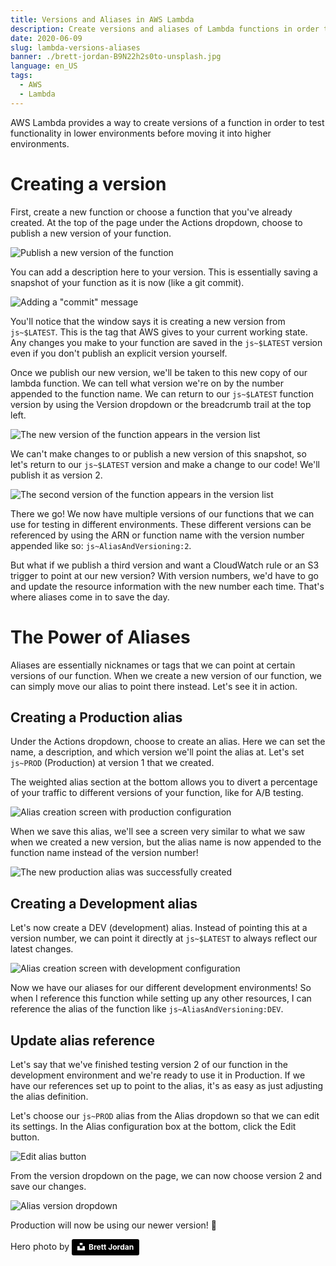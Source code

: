```yaml
---
title: Versions and Aliases in AWS Lambda
description: Create versions and aliases of Lambda functions in order to test your changes in different environments or stages without affection your live production code.
date: 2020-06-09
slug: lambda-versions-aliases
banner: ./brett-jordan-B9N22h2s0to-unsplash.jpg
language: en_US
tags:
  - AWS
  - Lambda
---
```


AWS Lambda provides a way to create versions of a function in order to test functionality in lower environments before moving it into higher environments. 

# Creating a version

First, create a new function or choose a function that you've already created. At the top of the page under the Actions dropdown, choose to publish a new version of your function.

![Publish a new version of the function](publish_new_version.png)

You can add a description here to your version. This is essentially saving a snapshot of your function as it is now (like a git commit). 

![Adding a "commit" message](publish_message.png)

You'll notice that the window says it is creating a new version from `js~$LATEST`. This is the tag that AWS gives to your current working state. Any changes you make to your function are saved in the `js~$LATEST` version even if you don't publish an explicit version yourself.

Once we publish our new version, we'll be taken to this new copy of our lambda function. We can tell what version we're on by the number appended to the function name. We can return to our `js~$LATEST` function version by using the Version dropdown or the breadcrumb trail at the top left.

![The new version of the function appears in the version list](new_version_listed.png)

We can't make changes to or publish a new version of this snapshot, so let's return to our `js~$LATEST` version and make a change to our code! We'll publish it as version 2.

![The second version of the function appears in the version list](2nd_version_listed.png)

There we go! We now have multiple versions of our functions that we can use for testing in different environments. These different versions can be referenced by using the ARN or function name with the version number appended like so: `js~AliasAndVersioning:2`. 

But what if we publish a third version and want a CloudWatch rule or an S3 trigger to point at our new version? With version numbers, we'd have to go and update the resource information with the new number each time. That's where aliases come in to save the day. 

# The Power of Aliases

Aliases are essentially nicknames or tags that we can point at certain versions of our function. When we create a new version of our function, we can simply move our alias to point there instead. Let's see it in action. 

## Creating a Production alias

Under the Actions dropdown, choose to create an alias. Here we can set the name, a description, and which version we'll point the alias at. Let's set `js~PROD` (Production) at version 1 that we created. 

The weighted alias section at the bottom allows you to divert a percentage of your traffic to different versions of your function, like for A/B testing.

![Alias creation screen with production configuration](alias_creation_screen.png)

When we save this alias, we'll see a screen very similar to what we saw when we created a new version, but the alias name is now appended to the function name instead of the version number!

![The new production alias was successfully created](prod_alias.png)

## Creating a Development alias

Let's now create a DEV (development) alias. Instead of pointing this at a version number, we can point it directly at `js~$LATEST` to always reflect our latest changes. 

![Alias creation screen with development configuration](dev_alias_creation.png)

Now we have our aliases for our different development environments! So when I reference this function while setting up any other resources, I can reference the alias of the function like `js~AliasAndVersioning:DEV`.

## Update alias reference

Let's say that we've finished testing version 2 of our function in the development environment and we're ready to use it in Production. If we have our references set up to point to the alias, it's as easy as just adjusting the alias definition.

Let's choose our `js~PROD` alias from the Alias dropdown so that we can edit its settings. In the Alias configuration box at the bottom, click the Edit button.

![Edit alias button](edit_alias_button.png)

From the version dropdown on the page, we can now choose version 2 and save our changes. 

![Alias version dropdown](alias_version_dropdown.png)

Production will now be using our newer version! 🎉

Hero photo by <a class="unsplash-credit" style="background-color:black;color:white;text-decoration:none;padding:4px 6px;font-family:-apple-system, BlinkMacSystemFont, &quot;San Francisco&quot;, &quot;Helvetica Neue&quot;, Helvetica, Ubuntu, Roboto, Noto, &quot;Segoe UI&quot;, Arial, sans-serif;font-size:12px;font-weight:bold;line-height:1.2;display:inline-block;border-radius:3px" href="https://unsplash.com/@brett_jordan?utm_medium=referral&amp;utm_campaign=photographer-credit&amp;utm_content=creditBadge" target="_blank" rel="noopener noreferrer" title="High-resolution photos from Aron Visuals"><span style="display:inline-block;padding:2px 3px"><svg xmlns="http://www.w3.org/2000/svg" style="height:12px;width:auto;position:relative;vertical-align:middle;top:-2px;fill:white" viewBox="0 0 32 32"><title>unsplash-logo</title><path d="M10 9V0h12v9H10zm12 5h10v18H0V14h10v9h12v-9z"></path></svg></span><span style="display:inline-block;padding:2px 3px">Brett Jordan</span></a>